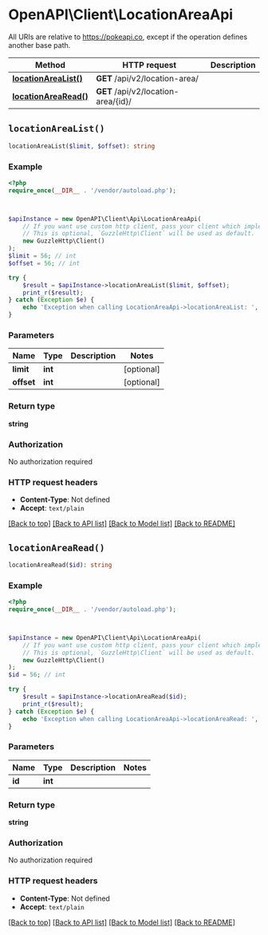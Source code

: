 # OpenAPI\Client\LocationAreaApi

All URIs are relative to https://pokeapi.co, except if the operation defines another base path.

| Method | HTTP request | Description |
| ------------- | ------------- | ------------- |
| [**locationAreaList()**](LocationAreaApi.md#locationAreaList) | **GET** /api/v2/location-area/ |  |
| [**locationAreaRead()**](LocationAreaApi.md#locationAreaRead) | **GET** /api/v2/location-area/{id}/ |  |


## `locationAreaList()`

```php
locationAreaList($limit, $offset): string
```



### Example

```php
<?php
require_once(__DIR__ . '/vendor/autoload.php');



$apiInstance = new OpenAPI\Client\Api\LocationAreaApi(
    // If you want use custom http client, pass your client which implements `GuzzleHttp\ClientInterface`.
    // This is optional, `GuzzleHttp\Client` will be used as default.
    new GuzzleHttp\Client()
);
$limit = 56; // int
$offset = 56; // int

try {
    $result = $apiInstance->locationAreaList($limit, $offset);
    print_r($result);
} catch (Exception $e) {
    echo 'Exception when calling LocationAreaApi->locationAreaList: ', $e->getMessage(), PHP_EOL;
}
```

### Parameters

| Name | Type | Description  | Notes |
| ------------- | ------------- | ------------- | ------------- |
| **limit** | **int**|  | [optional] |
| **offset** | **int**|  | [optional] |

### Return type

**string**

### Authorization

No authorization required

### HTTP request headers

- **Content-Type**: Not defined
- **Accept**: `text/plain`

[[Back to top]](#) [[Back to API list]](../../README.md#endpoints)
[[Back to Model list]](../../README.md#models)
[[Back to README]](../../README.md)

## `locationAreaRead()`

```php
locationAreaRead($id): string
```



### Example

```php
<?php
require_once(__DIR__ . '/vendor/autoload.php');



$apiInstance = new OpenAPI\Client\Api\LocationAreaApi(
    // If you want use custom http client, pass your client which implements `GuzzleHttp\ClientInterface`.
    // This is optional, `GuzzleHttp\Client` will be used as default.
    new GuzzleHttp\Client()
);
$id = 56; // int

try {
    $result = $apiInstance->locationAreaRead($id);
    print_r($result);
} catch (Exception $e) {
    echo 'Exception when calling LocationAreaApi->locationAreaRead: ', $e->getMessage(), PHP_EOL;
}
```

### Parameters

| Name | Type | Description  | Notes |
| ------------- | ------------- | ------------- | ------------- |
| **id** | **int**|  | |

### Return type

**string**

### Authorization

No authorization required

### HTTP request headers

- **Content-Type**: Not defined
- **Accept**: `text/plain`

[[Back to top]](#) [[Back to API list]](../../README.md#endpoints)
[[Back to Model list]](../../README.md#models)
[[Back to README]](../../README.md)
